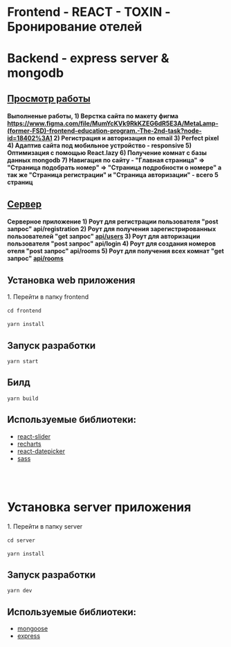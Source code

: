 # Frontend - REACT - TOXIN - Бронирование отелей
# Backend - express server & mongodb

## [Просмотр работы](https://annapichnenko.github.io/toxin/)

#### Выполненые работы, 1) Верстка сайта по макету фигма https://www.figma.com/file/MumYcKVk9RkKZEG6dR5E3A/MetaLamp-(former-FSD)-frontend-education-program.-The-2nd-task?node-id=18402%3A1 2) Регистрация и авторизация по email 3) Perfect pixel 4) Адаптив сайта под мобильное устройство - responsive 5) Оптимизация с помощью React.lazy 6) Получение комнат с базы данных mongodb 7) Навигация по сайту - "Главная страница" => "Страница подобрать номер" => "Страница подробности о номере" а так же "Страница регистрации" и "Страница авторизации" - всего 5 страниц

## [Сервер](https://toxin-server.onrender.com/api/rooms)

#### Серверное приложение 1) Роут для регистрации пользователя "post запрос" api/registration 2) Роут для получения зарегистрированных пользователей "get запрос" [api/users](https://toxin-server.onrender.com/api/users) 3) Роут для авторизации пользователя "post запрос" api/login 4) Роут для создания номеров отеля "post запрос" api/rooms 5) Роут для получения всех комнат "get запрос" [api/rooms](https://toxin-server.onrender.com/api/rooms)


<h2>Установка web приложения</h2>
<span>1. Перейти в папку frontend</span><br/><br/>
<code>cd frontend</code><br/><br/>
<code>yarn install</code>
<h2>Запуск разработки</h2>
<code>yarn start</code>
<h2>Билд</h2>
<code>yarn build</code>
<h2>Используемые библиотеки:</h2>
<ul>
<li><a href="https://www.npmjs.com/package/react-slider">react-slider</a></li>
<li><a href="https://recharts.org/en-US/">recharts</a></li>
<li><a href="https://reactdatepicker.com/">react-datepicker</a></li>
<li><a href="https://www.npmjs.com/package/sass">sass</a></li>
</ul>
<br/> <br/>
<h1>Установка server приложения</h1>
<span>1. Перейти в папку server</span><br/><br/>
<code>cd server</code><br/><br/>
<code>yarn install</code>
<h2>Запуск разработки</h2>
<code>yarn dev</code>

<h2>Используемые библиотеки:</h2>
<ul>
<li><a href="https://mongoosejs.com/">mongoose</a></li>
<li><a href="https://www.npmjs.com/package/express">express</a></li>
</ul>
